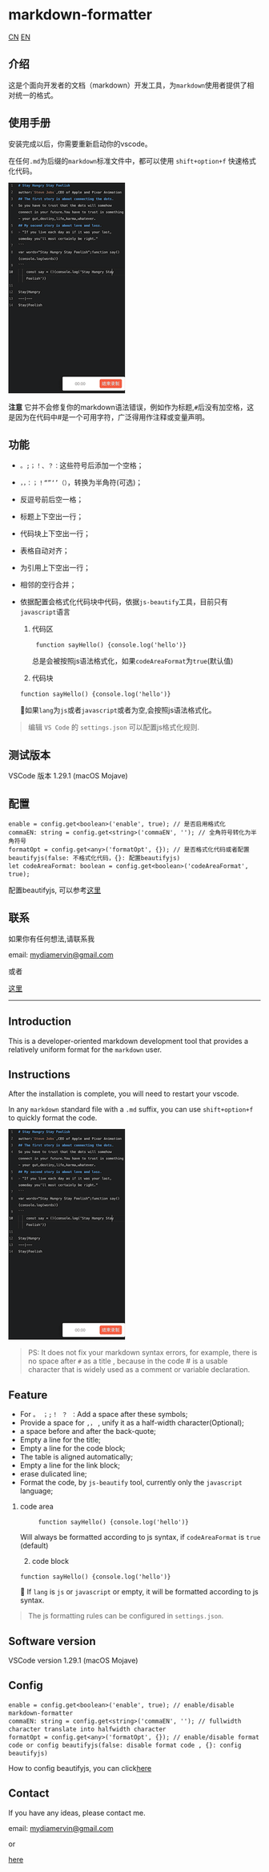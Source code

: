 # markdown-formatter

[CN](#介绍)
[EN](#Introduction)

## 介绍

这是个面向开发者的文档（markdown）开发工具，为`markdown`使用者提供了相对统一的格式。

## 使用手册

安装完成以后，你需要重新启动你的vscode。

在任何`.md`为后缀的`markdown`标准文件中，都可以使用 `shift+option+f` 快速格式化代码。

![example.gif](images/example.gif)

**注意** 它并不会修复你的markdown语法错误，例如作为标题,`#`后没有加空格，这是因为在代码中#是一个可用字符，广泛得用作注释或变量声明。

## 功能

- `。;；！、？：`这些符号后添加一个空格；
- `，，：；！“”‘’（）`，转换为半角符(可选)；
- 反逗号前后空一格；
- 标题上下空出一行；
- 代码块上下空出一行；
- 表格自动对齐；
- 为引用上下空出一行；
- 相邻的空行合并；
- 依据配置会格式化代码块中代码，依据`js-beautify`工具，目前只有`javascript`语言

    1. 代码区

            function sayHello() {console.log('hello')}
        
        总是会被按照js语法格式化，如果`codeAreaFormat`为`true`(默认值)

    2. 代码块
    ``` lang
    function sayHello() {console.log('hello')}
    ```
    如果`lang`为`js`或者`javascript`或者为空,会按照js语法格式化。

> 编辑 `VS Code` 的 `settings.json` 可以配置js格式化规则.

## 测试版本

VSCode 版本 1.29.1 (macOS Mojave)

## 配置

    enable = config.get<boolean>('enable', true); // 是否启用格式化
    commaEN: string = config.get<string>('commaEN', ''); // 全角符号转化为半角符号
    formatOpt = config.get<any>('formatOpt', {}); // 是否格式化代码或者配置beautifyjs(false: 不格式化代码，{}: 配置beautifyjs)
    let codeAreaFormat: boolean = config.get<boolean>('codeAreaFormat', true);


配置beautifyjs, 可以参考[这里](https://github.com/beautify-web/js-beautify)

## 联系

如果你有任何想法,请联系我

email: mydiamervin@gmail.com

或者

[这里](https://github.com/sumnow/markdown-formatter/issues)

---

## Introduction

This is a developer-oriented markdown development tool that provides a relatively uniform format for the `markdown` user.

## Instructions

After the installation is complete, you will need to restart your vscode.

In any `markdown` standard file with a `.md` suffix, you can use `shift+option+f` to quickly format the code.

![example.gif](images/example.gif)

> PS: It does not fix your markdown syntax errors, for example, there is no space after `#` as a title , because in the code # is a usable character that is widely used as a comment or variable declaration.

## Feature

- For `。 ；;！ ？ ：`Add a space after these symbols;
- Provide a space for `,，` , unify it as a half-width character(Optional);
- a space before and after the back-quote;
- Empty a line for the title;
- Empty a line for the code block;
- The table is aligned automatically;
- Empty a line for the link block;
- erase dulicated line;
- Format the code, by `js-beautify` tool, currently only the `javascript` language;


1. code area

            function sayHello() {console.log('hello')}
        
        
        
    Will always be formatted according to js syntax, if `codeAreaFormat` is `true` (default)

    2. code block
    ``` lang
    function sayHello() {console.log('hello')}
    ```
    
    If `lang` is `js` or `javascript` or empty, it will be formatted according to js syntax.

> The js formatting rules can be configured in `settings.json`.

## Software version

VSCode version 1.29.1 (macOS Mojave)

## Config

    enable = config.get<boolean>('enable', true); // enable/disable markdown-formatter
    commaEN: string = config.get<string>('commaEN', ''); // fullwidth character translate into halfwidth character
    formatOpt = config.get<any>('formatOpt', {}); // enable/disable format code or config beautifyjs(false: disable format code , {}: config beautifyjs)

How to config beautifyjs, you can click[here](https://github.com/beautify-web/js-beautify)

## Contact

If you have any ideas, please contact me.

email: mydiamervin@gmail.com

or

[here](https://github.com/sumnow/markdown-formatter/issues)
